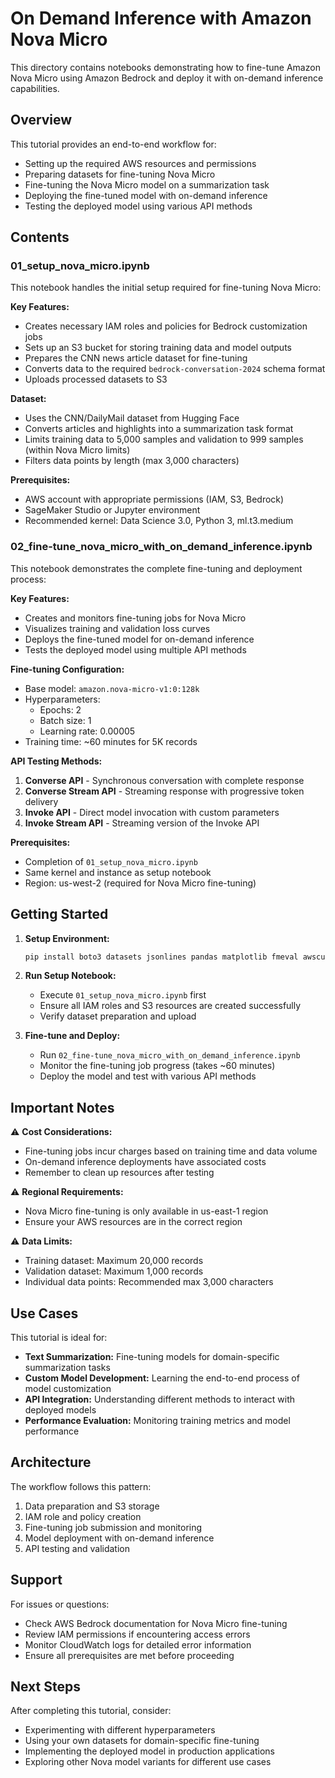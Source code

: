 # On Demand Inference with Amazon Nova Micro

This directory contains notebooks demonstrating how to fine-tune Amazon Nova Micro using Amazon Bedrock and deploy it with on-demand inference capabilities.

## Overview

This tutorial provides an end-to-end workflow for:
- Setting up the required AWS resources and permissions
- Preparing datasets for fine-tuning Nova Micro
- Fine-tuning the Nova Micro model on a summarization task
- Deploying the fine-tuned model with on-demand inference
- Testing the deployed model using various API methods

## Contents

### 01_setup_nova_micro.ipynb
This notebook handles the initial setup required for fine-tuning Nova Micro:

**Key Features:**
- Creates necessary IAM roles and policies for Bedrock customization jobs
- Sets up an S3 bucket for storing training data and model outputs
- Prepares the CNN news article dataset for fine-tuning
- Converts data to the required `bedrock-conversation-2024` schema format
- Uploads processed datasets to S3

**Dataset:**
- Uses the CNN/DailyMail dataset from Hugging Face
- Converts articles and highlights into a summarization task format
- Limits training data to 5,000 samples and validation to 999 samples (within Nova Micro limits)
- Filters data points by length (max 3,000 characters)

**Prerequisites:**
- AWS account with appropriate permissions (IAM, S3, Bedrock)
- SageMaker Studio or Jupyter environment
- Recommended kernel: Data Science 3.0, Python 3, ml.t3.medium

### 02_fine-tune_nova_micro_with_on_demand_inference.ipynb
This notebook demonstrates the complete fine-tuning and deployment process:

**Key Features:**
- Creates and monitors fine-tuning jobs for Nova Micro
- Visualizes training and validation loss curves
- Deploys the fine-tuned model for on-demand inference
- Tests the deployed model using multiple API methods

**Fine-tuning Configuration:**
- Base model: `amazon.nova-micro-v1:0:128k`
- Hyperparameters:
  - Epochs: 2
  - Batch size: 1
  - Learning rate: 0.00005
- Training time: ~60 minutes for 5K records

**API Testing Methods:**
1. **Converse API** - Synchronous conversation with complete response
2. **Converse Stream API** - Streaming response with progressive token delivery
3. **Invoke API** - Direct model invocation with custom parameters
4. **Invoke Stream API** - Streaming version of the Invoke API

**Prerequisites:**
- Completion of `01_setup_nova_micro.ipynb`
- Same kernel and instance as setup notebook
- Region: us-west-2 (required for Nova Micro fine-tuning)

## Getting Started

1. **Setup Environment:**
   ```bash
   pip install boto3 datasets jsonlines pandas matplotlib fmeval awscurl
   ```

2. **Run Setup Notebook:**
   - Execute `01_setup_nova_micro.ipynb` first
   - Ensure all IAM roles and S3 resources are created successfully
   - Verify dataset preparation and upload

3. **Fine-tune and Deploy:**
   - Run `02_fine-tune_nova_micro_with_on_demand_inference.ipynb`
   - Monitor the fine-tuning job progress (takes ~60 minutes)
   - Deploy the model and test with various API methods

## Important Notes

⚠️ **Cost Considerations:**
- Fine-tuning jobs incur charges based on training time and data volume
- On-demand inference deployments have associated costs
- Remember to clean up resources after testing

⚠️ **Regional Requirements:**
- Nova Micro fine-tuning is only available in us-east-1 region
- Ensure your AWS resources are in the correct region

⚠️ **Data Limits:**
- Training dataset: Maximum 20,000 records
- Validation dataset: Maximum 1,000 records
- Individual data points: Recommended max 3,000 characters

## Use Cases

This tutorial is ideal for:
- **Text Summarization:** Fine-tuning models for domain-specific summarization tasks
- **Custom Model Development:** Learning the end-to-end process of model customization
- **API Integration:** Understanding different methods to interact with deployed models
- **Performance Evaluation:** Monitoring training metrics and model performance

## Architecture

The workflow follows this pattern:
1. Data preparation and S3 storage
2. IAM role and policy creation
3. Fine-tuning job submission and monitoring
4. Model deployment with on-demand inference
5. API testing and validation

## Support

For issues or questions:
- Check AWS Bedrock documentation for Nova Micro fine-tuning
- Review IAM permissions if encountering access errors
- Monitor CloudWatch logs for detailed error information
- Ensure all prerequisites are met before proceeding

## Next Steps

After completing this tutorial, consider:
- Experimenting with different hyperparameters
- Using your own datasets for domain-specific fine-tuning
- Implementing the deployed model in production applications
- Exploring other Nova model variants for different use cases
